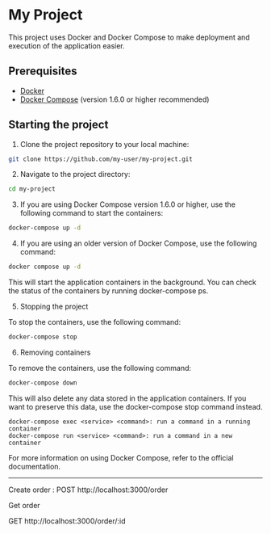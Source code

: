 # My Project

This project uses Docker and Docker Compose to make deployment and execution of the application easier.

## Prerequisites

- [Docker](https://www.docker.com/)
- [Docker Compose](https://docs.docker.com/compose/) (version 1.6.0 or higher recommended)

## Starting the project

1. Clone the project repository to your local machine:

```bash
git clone https://github.com/my-user/my-project.git
```

2. Navigate to the project directory:

```bash
cd my-project
```

3. If you are using Docker Compose version 1.6.0 or higher, use the following command to start the containers:

```bash
docker-compose up -d
```

4. If you are using an older version of Docker Compose, use the following command:

```bash
docker compose up -d
```

This will start the application containers in the background. You can check the status of the containers by running docker-compose ps.

5. Stopping the project

To stop the containers, use the following command:
```bash
docker-compose stop
```
6. Removing containers

To remove the containers, use the following command:
```bash
docker-compose down
```
This will also delete any data stored in the application containers. If you want to preserve this data, use the docker-compose stop command instead.


    docker-compose exec <service> <command>: run a command in a running container
    docker-compose run <service> <command>: run a command in a new container

For more information on using Docker Compose, refer to the official documentation.

_________________________________________________________________________

Create order :
POST http://localhost:3000/order

Get order

GET http://localhost:3000/order/:id